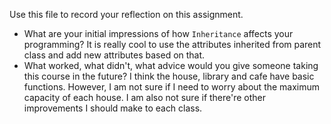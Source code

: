 Use this file to record your reflection on this assignment.

- What are your initial impressions of how `Inheritance` affects your programming?
It is really cool to use the attributes inherited from parent class and add new attributes based on that.
- What worked, what didn't, what advice would you give someone taking this course in the future?
I think the house, library and cafe have basic functions. However, I am not sure if I need to worry about the maximum capacity of each house. I am also not sure if there're other improvements I should make to each class.